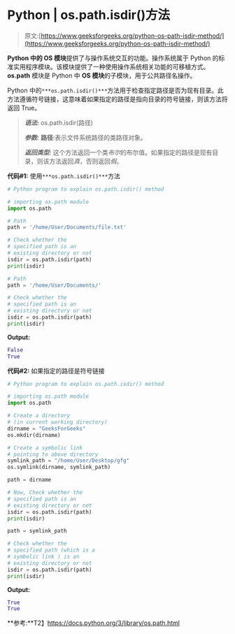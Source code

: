 # Python | os.path.isdir()方法

> 原文:[https://www.geeksforgeeks.org/python-os-path-isdir-method/](https://www.geeksforgeeks.org/python-os-path-isdir-method/)

**Python 中的 OS 模块**提供了与操作系统交互的功能。操作系统属于 Python 的标准实用程序模块。该模块提供了一种使用操作系统相关功能的可移植方式。 **os.path** 模块是 Python 中 **OS 模块**的子模块，用于公共路径名操作。

Python 中的`***os.path.isdir()***`方法用于检查指定路径是否为现有目录。此方法遵循符号链接，这意味着如果指定的路径是指向目录的符号链接，则该方法将返回 True。

> ***语法:*** os.path.isdir(路径)
> 
> ***参数:***
> **路径**:表示文件系统路径的类路径对象。
> 
> ***返回类型:*** 这个方法返回一个类*布尔*的布尔值。如果指定的路径是现有目录，则该方法返回*真*，否则返回*假*。

**代码#1:** 使用`***os.path.isdir()***`方法

```py
# Python program to explain os.path.isdir() method 

# importing os.path module 
import os.path

# Path
path = '/home/User/Documents/file.txt'

# Check whether the 
# specified path is an
# existing directory or not
isdir = os.path.isdir(path)
print(isdir)

# Path
path = '/home/User/Documents/'

# Check whether the 
# specified path is an
# existing directory or not
isdir = os.path.isdir(path)
print(isdir)
```

**Output:**

```py
False
True

```

**代码#2:** 如果指定的路径是符号链接

```py
# Python program to explain os.path.isdir() method 

# importing os.path module 
import os.path

# Create a directory
# (in current working directory)
dirname = "GeeksForGeeks"
os.mkdir(dirname)

# Create a symbolic link
# pointing to above directory
symlink_path = "/home/User/Desktop/gfg"
os.symlink(dirname, symlink_path)

path = dirname

# Now, Check whether the 
# specified path is an
# existing directory or not
isdir = os.path.isdir(path)
print(isdir)

path = symlink_path

# Check whether the 
# specified path (which is a
# symbolic link ) is an
# existing directory or not
isdir = os.path.isdir(path)
print(isdir)
```

**Output:**

```py
True
True

```

**参考:**T2】https://docs.python.org/3/library/os.path.html